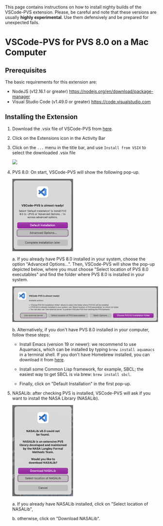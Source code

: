 This page contains instructions on how to install nighty builds of the VSCode-PVS extension.
Please, be careful and note that these versions are usually **highly experimental**.
Use them defensively and be prepared for unexpected fails.

# VSCode-PVS for PVS 8.0 on a Mac Computer

## Prerequisites

The basic requirements for this extension are:
* NodeJS (v12.16.1 or greater) https://nodejs.org/en/download/package-manager
* Visual Studio Code (v1.49.0 or greater) https://code.visualstudio.com

## Installing the Extension

1. Download the .vsix file of VSCode-PVS from [here](./).
2. Click on the Extensions icon in the Activity Bar
3. Click on the `...` menu in the title bar, and use `Install from VSIX` to select the downloaded .vsix file

    <img src="https://github.com/nasa/vscode-pvs/raw/master/vscode-pvs/screenshots/how-to-install-vscode-pvs.gif" width="600">

4. PVS 8.0: On start, VSCode-PVS will show the following pop-up.

   <img src="../vscode-pvs/screenshots/vscode-pvs-installer-basic-options.png" width="200">
 
   a. If you already have PVS 8.0 installed in your system, choose the option "Advanced Options...". Then, VSCode-PVS will show the pop-up depicted below, where you must choose "Select location of PVS 8.0 executables" and find the folder where PVS 8.0 is installed in your system.

   <img src="../vscode-pvs/screenshots/vscode-pvs-installer-advanced-options.png"  width="600">

   b. Alternatively, if you don't have PVS 8.0 installed in your computer, follow these steps:

      * Install Emacs (version 19 or newer): we recommend to use Aquamacs, which can be installed by typing `brew install aquamacs` in a terminal shell. If you don't have Homebrew installed, you can download it from [here](https://brew.sh/).

      * Install some Common Lisp framework, for example, SBCL; the easiest way to get SBCL is via brew: `brew install sbcl`.
      
      * Finally, click on "Default Installation" in the first pop-up.

5. NASALib: after checking PVS is installed, VSCode-PVS will ask if you want to install the NASA Library (NASALib).

   <img src="../vscode-pvs/screenshots/vscode-pvs-installer-download-nasalib.png"  width="200">

   a. If you already have NASALib installed, click on "Select location of NASALib",

   b. otherwise, click on "Download NASALib".
